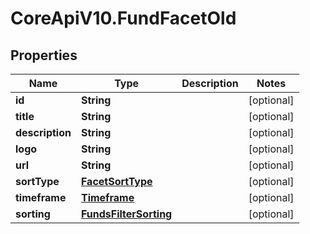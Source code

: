 # CoreApiV10.FundFacetOld

## Properties
Name | Type | Description | Notes
------------ | ------------- | ------------- | -------------
**id** | **String** |  | [optional] 
**title** | **String** |  | [optional] 
**description** | **String** |  | [optional] 
**logo** | **String** |  | [optional] 
**url** | **String** |  | [optional] 
**sortType** | [**FacetSortType**](FacetSortType.md) |  | [optional] 
**timeframe** | [**Timeframe**](Timeframe.md) |  | [optional] 
**sorting** | [**FundsFilterSorting**](FundsFilterSorting.md) |  | [optional] 


